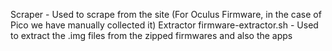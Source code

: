Scraper - Used to scrape from the site (For Oculus Firmware, in the case of Pico we have manually collected it)
Extractor
firmware-extractor.sh - Used to extract the .img files from the zipped firmwares and also the apps

